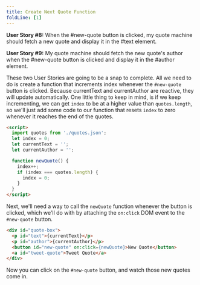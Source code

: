 ```yaml
---
title: Create Next Quote Function
foldLine: [1]
---
```

**User Story #8:** When the #new-quote button is clicked, my quote machine should fetch a new quote and display it in the #text element.

**User Story #9:** My quote machine should fetch the new quote's author when the #new-quote button is clicked and display it in the #author element.

These two User Stories are going to be a snap to complete. All we need to do is create a function that increments index whenever the `#new-quote` button is clicked. Because currentText and currentAuthor are reactive, they will update automatically. One little thing to keep in mind, is if we keep incrementing, we can get `index` to be at a higher value than `quotes.length`, so we'll just add some code to our function that resets `index` to zero whenever it reaches the end of the quotes.


```html
<script>
  import quotes from './quotes.json';
  let index = 0;
  let currentText = '';
  let currentAuthor = '';

  function newQuote() {
    index++;
    if (index === quotes.length) {
      index = 0;
    }
  }
</script>
```
Next, we'll need a way to call the `newQuote` function whenever the button is clicked, which we'll do with by attaching the `on:click` DOM event to the `#new-quote` button.

```html
<div id="quote-box">
  <p id="text">{currentText}</p>
  <p id="author">{currentAuthor}</p>
  <button id="new-quote" on:click={newQuote}>New Quote</button>
  <a id="tweet-quote">Tweet Quote</a>
</div>
```
Now you can click on the `#new-quote` button, and watch those new quotes come in.
